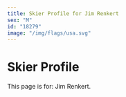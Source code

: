 ```yaml
---
title: Skier Profile for Jim Renkert
sex: "M"
id: "18279"
image: "/img/flags/usa.svg" 
---
```


# Skier Profile

This page is for: Jim Renkert.
    